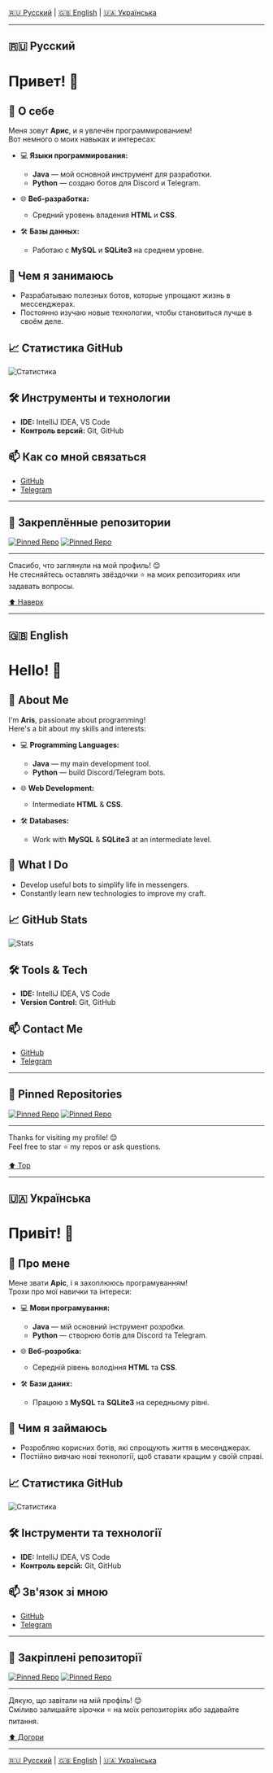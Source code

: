 <!-- Локализация -->
[🇷🇺 Русский](#Русский) | [🇬🇧 English](#English) | [🇺🇦 Українська](#Українська)

---

<div id="Русский"></div>

## 🇷🇺 Русский  
# Привет! 👋

## 🌟 О себе
Меня зовут **Арис**, и я увлечён программированием!  
Вот немного о моих навыках и интересах:

- 💻 **Языки программирования:**  
  - **Java** — мой основной инструмент для разработки.  
  - **Python** — создаю ботов для Discord и Telegram.  

- 🌐 **Веб-разработка:**  
  - Средний уровень владения **HTML** и **CSS**.  

- 🛠️ **Базы данных:**  
  - Работаю с **MySQL** и **SQLite3** на среднем уровне.

## 🚀 Чем я занимаюсь
- Разрабатываю полезных ботов, которые упрощают жизнь в мессенджерах.  
- Постоянно изучаю новые технологии, чтобы становиться лучше в своём деле.

## 📈 Статистика GitHub
![Статистика](https://github-readme-stats.vercel.app/api?username=ArisNight&show_icons=true&theme=radical)

## 🛠️ Инструменты и технологии
- **IDE:** IntelliJ IDEA, VS Code  
- **Контроль версий:** Git, GitHub  

## 📫 Как со мной связаться
- [GitHub](https://github.com/ArisNight)  
- [Telegram](https://t.me/arissgw)  

---

## 🌟 Закреплённые репозитории
[![Pinned Repo](https://github-readme-stats.vercel.app/api/pin/?username=ArisNight&repo=SuggestionBot&theme=radical)](https://github.com/ArisNight/SuggestionBot)
[![Pinned Repo](https://github-readme-stats.vercel.app/api/pin/?username=ArisNight&repo=DiscordWLBot&theme=radical)](https://github.com/ArisNight/DiscordWLBot)

---

Спасибо, что заглянули на мой профиль! 😊  
Не стесняйтесь оставлять звёздочки ⭐️ на моих репозиториях или задавать вопросы.

[⬆️ Наверх](#Русский)

---

<div id="English"></div>

## 🇬🇧 English  
# Hello! 👋

## 🌟 About Me
I'm **Aris**, passionate about programming!  
Here's a bit about my skills and interests:

- 💻 **Programming Languages:**  
  - **Java** — my main development tool.  
  - **Python** — build Discord/Telegram bots.  

- 🌐 **Web Development:**  
  - Intermediate **HTML** & **CSS**.  

- 🛠️ **Databases:**  
  - Work with **MySQL** & **SQLite3** at an intermediate level.

## 🚀 What I Do
- Develop useful bots to simplify life in messengers.  
- Constantly learn new technologies to improve my craft.

## 📈 GitHub Stats
![Stats](https://github-readme-stats.vercel.app/api?username=ArisNight&show_icons=true&theme=radical)

## 🛠️ Tools & Tech
- **IDE:** IntelliJ IDEA, VS Code  
- **Version Control:** Git, GitHub  

## 📫 Contact Me
- [GitHub](https://github.com/ArisNight)  
- [Telegram](https://t.me/arissgw)  

---

## 🌟 Pinned Repositories
[![Pinned Repo](https://github-readme-stats.vercel.app/api/pin/?username=ArisNight&repo=SuggestionBot&theme=radical)](https://github.com/ArisNight/SuggestionBot)
[![Pinned Repo](https://github-readme-stats.vercel.app/api/pin/?username=ArisNight&repo=DiscordWLBot&theme=radical)](https://github.com/ArisNight/DiscordWLBot)

---

Thanks for visiting my profile! 😊  
Feel free to star ⭐️ my repos or ask questions.

[⬆️ Top](#English)

---

<div id="Українська"></div>

## 🇺🇦 Українська  
# Привіт! 👋

## 🌟 Про мене
Мене звати **Аріс**, і я захоплююсь програмуванням!  
Трохи про мої навички та інтереси:

- 💻 **Мови програмування:**  
  - **Java** — мій основний інструмент розробки.  
  - **Python** — створюю ботів для Discord та Telegram.  

- 🌐 **Веб-розробка:**  
  - Середній рівень володіння **HTML** та **CSS**.  

- 🛠️ **Бази даних:**  
  - Працюю з **MySQL** та **SQLite3** на середньому рівні.

## 🚀 Чим я займаюсь
- Розробляю корисних ботів, які спрощують життя в месенджерах.  
- Постійно вивчаю нові технології, щоб ставати кращим у своїй справі.

## 📈 Статистика GitHub
![Статистика](https://github-readme-stats.vercel.app/api?username=ArisNight&show_icons=true&theme=radical)

## 🛠️ Інструменти та технології
- **IDE:** IntelliJ IDEA, VS Code  
- **Контроль версій:** Git, GitHub  

## 📫 Зв'язок зі мною
- [GitHub](https://github.com/ArisNight)  
- [Telegram](https://t.me/arissgw)  

---

## 🌟 Закріплені репозиторії
[![Pinned Repo](https://github-readme-stats.vercel.app/api/pin/?username=ArisNight&repo=SuggestionBot&theme=radical)](https://github.com/ArisNight/SuggestionBot)
[![Pinned Repo](https://github-readme-stats.vercel.app/api/pin/?username=ArisNight&repo=DiscordWLBot&theme=radical)](https://github.com/ArisNight/DiscordWLBot)

---

Дякую, що завітали на мій профіль! 😊  
Сміливо залишайте зірочки ⭐️ на моїх репозиторіях або задавайте питання.

[⬆️ Догори](#Українська)

---

[🇷🇺 Русский](#Русский) | [🇬🇧 English](#English) | [🇺🇦 Українська](#Українська)
